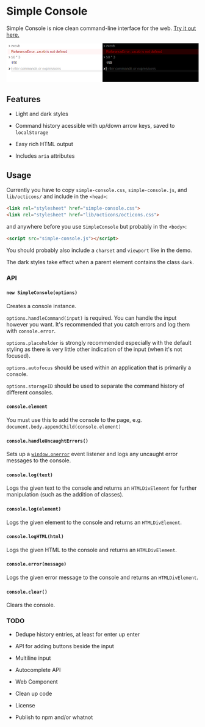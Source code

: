 
# Simple Console

Simple Console is nice clean command-line interface for the web.
[Try it out here.](http://1j01.github.io/simple-console/)

![](screenshot.png)

## Features

* Light and dark styles

* Command history acessible with up/down arrow keys, saved to `localStorage`

* Easy rich HTML output

* Includes `aria` attributes

## Usage

Currently you have to copy
`simple-console.css`, `simple-console.js`, and `lib/octicons/`
and include in the `<head>`:
```html
<link rel="stylesheet" href="simple-console.css">
<link rel="stylesheet" href="lib/octicons/octicons.css">
```
and anywhere before you use `SimpleConsole` but probably in the `<body>`:
```html
<script src="simple-console.js"></script>
```

You should probably also include a `charset` and `viewport` like in the demo.

The dark styles take effect when a parent element contains the class `dark`.

### API

#### `new SimpleConsole(options)`

Creates a console instance.

`options.handleCommand(input)` is required.
You can handle the input however you want.
It's recommended that you catch errors and log them with `console.error`.

`options.placeholder` is strongly recommended especially with the default styling as there is very little other indication of the input (when it's not focused).

`options.autofocus` should be used within an application that is primarily a console.

`options.storageID` should be used to separate the command history of different consoles.

#### `console.element`

You must use this to add the console to the page,
e.g. `document.body.appendChild(console.element)`

#### `console.handleUncaughtErrors()`

Sets up a [`window.onerror`][] event listener and logs any uncaught error messages to the console.

#### `console.log(text)`

Logs the given text to the console and returns an `HTMLDivElement` for further manipulation (such as the addition of classes).

#### `console.log(element)`

Logs the given element to the console and returns an `HTMLDivElement`.

#### `console.logHTML(html)`

Logs the given HTML to the console and returns an `HTMLDivElement`.

#### `console.error(message)`

Logs the given error message to the console and returns an `HTMLDivElement`.

#### `console.clear()`

Clears the console.

### TODO

* Dedupe history entries, at least for enter up enter

* API for adding buttons beside the input

* Multiline input

* Autocomplete API

* Web Component

* Clean up code

* License

* Publish to npm and/or whatnot

[`window.onerror`]: https://developer.mozilla.org/en-US/docs/Web/API/GlobalEventHandlers/onerror
